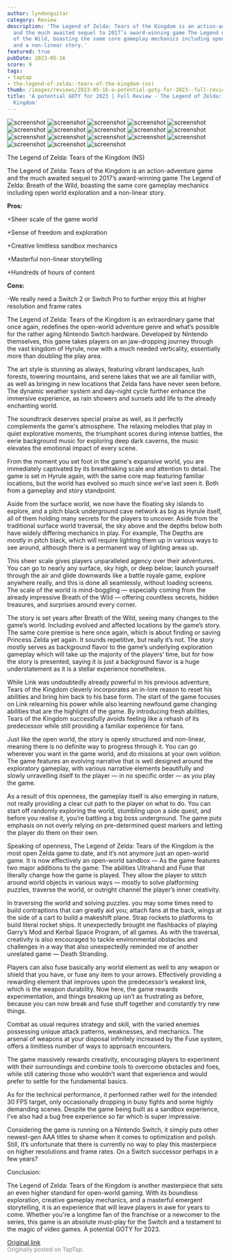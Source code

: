 ```yaml
---
author: lyndonguitar
category: Review
description: 'The Legend of Zelda: Tears of the Kingdom is an action-adventure game
  and the much awaited sequel to 2017’s award-winning game The Legend of Zelda: Breath
  of the Wild, boasting the same core gameplay mechanics including open world exploration
  and a non-linear story.'
featured: true
pubDate: 2023-05-16
score: 9
tags:
- taptap
- the-legend-of-zelda:-tears-of-the-kingdom-(ns)
thumb: /images/reviews/2023-05-16-a-potential-goty-for-2023--full-review---the-legend-of-zelda-tears-of-the-kingdom-0.avif
title: 'A potential GOTY for 2023 | Full Review - The Legend of Zelda: Tears of the
  Kingdom'
---
```


<div class="gallery">
  <img src="/images/reviews/2023-05-16-a-potential-goty-for-2023--full-review---the-legend-of-zelda-tears-of-the-kingdom-0.avif" alt="screenshot" />
  <img src="/images/reviews/2023-05-16-a-potential-goty-for-2023--full-review---the-legend-of-zelda-tears-of-the-kingdom-1.avif" alt="screenshot" />
  <img src="/images/reviews/2023-05-16-a-potential-goty-for-2023--full-review---the-legend-of-zelda-tears-of-the-kingdom-2.avif" alt="screenshot" />
  <img src="/images/reviews/2023-05-16-a-potential-goty-for-2023--full-review---the-legend-of-zelda-tears-of-the-kingdom-3.avif" alt="screenshot" />
  <img src="/images/reviews/2023-05-16-a-potential-goty-for-2023--full-review---the-legend-of-zelda-tears-of-the-kingdom-4.avif" alt="screenshot" />
  <img src="/images/reviews/2023-05-16-a-potential-goty-for-2023--full-review---the-legend-of-zelda-tears-of-the-kingdom-5.avif" alt="screenshot" />
  <img src="/images/reviews/2023-05-16-a-potential-goty-for-2023--full-review---the-legend-of-zelda-tears-of-the-kingdom-6.avif" alt="screenshot" />
  <img src="/images/reviews/2023-05-16-a-potential-goty-for-2023--full-review---the-legend-of-zelda-tears-of-the-kingdom-7.avif" alt="screenshot" />
  <img src="/images/reviews/2023-05-16-a-potential-goty-for-2023--full-review---the-legend-of-zelda-tears-of-the-kingdom-8.avif" alt="screenshot" />
  <img src="/images/reviews/2023-05-16-a-potential-goty-for-2023--full-review---the-legend-of-zelda-tears-of-the-kingdom-9.avif" alt="screenshot" />
  <img src="/images/reviews/2023-05-16-a-potential-goty-for-2023--full-review---the-legend-of-zelda-tears-of-the-kingdom-10.avif" alt="screenshot" />
  <img src="/images/reviews/2023-05-16-a-potential-goty-for-2023--full-review---the-legend-of-zelda-tears-of-the-kingdom-11.avif" alt="screenshot" />
  <img src="/images/reviews/2023-05-16-a-potential-goty-for-2023--full-review---the-legend-of-zelda-tears-of-the-kingdom-12.avif" alt="screenshot" />
  <img src="/images/reviews/2023-05-16-a-potential-goty-for-2023--full-review---the-legend-of-zelda-tears-of-the-kingdom-13.avif" alt="screenshot" />
  <img src="/images/reviews/2023-05-16-a-potential-goty-for-2023--full-review---the-legend-of-zelda-tears-of-the-kingdom-14.avif" alt="screenshot" />
  <img src="/images/reviews/2023-05-16-a-potential-goty-for-2023--full-review---the-legend-of-zelda-tears-of-the-kingdom-15.avif" alt="screenshot" />
  <img src="/images/reviews/2023-05-16-a-potential-goty-for-2023--full-review---the-legend-of-zelda-tears-of-the-kingdom-16.avif" alt="screenshot" />
  <img src="/images/reviews/2023-05-16-a-potential-goty-for-2023--full-review---the-legend-of-zelda-tears-of-the-kingdom-17.avif" alt="screenshot" />
</div>

The Legend of Zelda: Tears of the Kingdom (NS)

The Legend of Zelda: Tears of the Kingdom is an action-adventure game and the much awaited sequel to 2017’s award-winning game The Legend of Zelda: Breath of the Wild, boasting the same core gameplay mechanics including open world exploration and a non-linear story.


**Pros:**


+Sheer scale of the game world

+Sense of freedom and exploration

+Creative limitless sandbox mechanics

+Masterful non-linear storytelling

+Hundreds of hours of content


**Cons:**


-We really need a Switch 2 or Switch Pro to further enjoy this at higher resolution and frame rates

The Legend of Zelda: Tears of the Kingdom is an extraordinary game that once again, redefines the open-world adventure genre and what’s possible for the rather aging Nintendo Switch hardware. Developed by Nintendo themselves, this game takes players on an jaw-dropping journey through the vast kingdom of Hyrule, now with a much needed verticality, essentially more than doubling the play area.

The art style is stunning as always, featuring vibrant landscapes, lush forests, towering mountains, and serene lakes that we are all familiar with, as well as bringing in new locations that Zelda fans have never seen before. The dynamic weather system and day-night cycle further enhance the immersive experience, as rain showers and sunsets add life to the already enchanting world.

The soundtrack deserves special praise as well, as it perfectly complements the game's atmosphere. The relaxing melodies that play in quiet explorative moments, the triumphant scores during intense battles, the eerie background music for exploring deep dark caverns, the music elevates the emotional impact of every scene.

From the moment you set foot in the game's expansive world, you are immediately captivated by its breathtaking scale and attention to detail. The game is set in Hyrule again, with the same core map featuring familiar locations, but the world has evolved so much since we’ve last seen it. Both from a gameplay and story standpoint.

Aside from the surface world, we now have the floating sky islands to explore, and a pitch black underground cave network as big as Hyrule itself, all of them holding many secrets for the players to uncover. Aside from the traditional surface world traversal, the sky above and the depths below both have widely differing mechanics in play. For example, The Depths are mostly in pitch black, which will require lighting them up in various ways to see around, although there is a permanent way of lighting areas up.

This sheer scale gives players unparalleled agency over their adventures. You can go to nearly any surface, sky high, or deep below; launch yourself through the air and glide downwards like a battle royale game, explore anywhere really, and this is done all seamlessly, without loading screens. The scale of the world is mind-boggling — especially coming from the already impressive Breath of the Wild — offering countless secrets, hidden treasures, and surprises around every corner.

The story is set years after Breath of the Wild, seeing many changes to the game’s world. Including evolved and affected locations by the game’s story. The same core premise is here once again, which is about finding or saving Princess Zelda yet again. It sounds repetitive, but really it’s not. The story mostly serves as background flavor to the game’s underlying exploration gameplay which will take up the majority of the players’ time, but for how the story is presented, saying it is just a background flavor is a huge understatement as it is a stellar experience nonetheless.

While Link was undoubtedly already powerful in his previous adventure, Tears of the Kingdom cleverly incorporates an in-lore reason to reset his abilities and bring him back to his base form. The start of the game focuses on Link relearning his power while also learning newfound game changing abilities that are the highlight of the game. By introducing fresh abilities, Tears of the Kingdom successfully avoids feeling like a rehash of its predecessor while still providing a familiar experience for fans.

Just like the open world, the story is openly structured and non-linear, meaning there is no definite way to progress through it. You can go wherever you want in the game world, and do missions at your own volition. The game features an evolving narrative that is well designed around the exploratory gameplay, with various narrative elements beautifully and slowly unravelling itself to the player — in no specific order — as you play the game.

As a result of this openness, the gameplay itself is also emerging in nature, not really providing a clear cut path to the player on what to do. You can start off randomly exploring the world, stumbling upon a side quest, and before you realise it, you’re battling a big boss underground. The game puts emphasis on not overly relying on pre-determined quest markers and letting the player do them on their own.

Speaking of openness, The Legend of Zelda: Tears of the Kingdom is the most open Zelda game to date, and it’s not anymore just an open-world game. It is now effectively an open-world sandbox — As the game features two major additions to the game: The abilities Ultrahand and Fuse that literally change how the game is played. They allow the player to stitch around world objects in various ways — mostly to solve platforming puzzles, traverse the world, or outright channel the player’s inner creativity.

In traversing the world and solving puzzles. you may some times need to build contraptions that can greatly aid you; attach fans at the back, wings at the side of a cart to build a makeshift plane. Strap rockets to platforms to build literal rocket ships. It unexpectedly brought me flashbacks of playing Garry’s Mod and Kerbal Space Program, of all games. As with the traversal, creativity is also encouraged to tackle environmental obstacles and challenges in a way that also unexpectedly reminded me of another unrelated game — Death Stranding.

Players can also fuse basically any world element as well to any weapon or shield that you have, or fuse any item to your arrows. Effectively providing a rewarding element that improves upon the predecessor’s weakest link, which is the weapon durability. Now here, the game rewards experimentation, and things breaking up isn’t as frustrating as before, because you can now break and fuse stuff together and constantly try new things.

Combat as usual requires strategy and skill, with the varied enemies possessing unique attack patterns, weaknesses, and mechanics. The arsenal of weapons at your disposal infinitely increased by the Fuse system, offers a limitless number of ways to approach encounters.

The game massively rewards creativity, encouraging players to experiment with their surroundings and combine tools to overcome obstacles and foes, while still catering those who wouldn’t want that experience and would prefer to settle for the fundamental basics.

As for the technical performance, it performed rather well for the intended 30 FPS target, only occasionally dropping in busy fights and some highly demanding scenes. Despite the game being built as a sandbox experience, I’ve also had a bug free experience so far which is super impressive.

Considering the game is running on a Nintendo Switch, it simply puts other newest-gen AAA titles to shame when it comes to optimization and polish. Still, It’s unfortunate that there is currently no way to play this masterpiece on higher resolutions and frame rates. On a Switch successor perhaps in a few years?

Conclusion:

The Legend of Zelda: Tears of the Kingdom is another masterpiece that sets an even higher standard for open-world gaming. With its boundless exploration, creative gameplay mechanics, and a masterful emergent storytelling, it is an experience that will leave players in awe for years to come. Whether you're a longtime fan of the franchise or a newcomer to the series, this game is an absolute must-play for the Switch and a testament to the magic of video games. A potential GOTY for 2023.

[Original link](https://www.taptap.io/post/5448027)<br><span style="font-size: 0.95em; color: #888;">Originally posted on TapTap.</span>